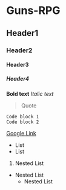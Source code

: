 # Guns-RPG
## Header1
### Header2
#### Header3
##### Header4
**Bold text**
*Italic text*
> Quote
```
Code block 1
Code block 2
```
[Google Link](https://google.com)
- List
- List
1. Nested List
  - Nested List
    - Nested List
